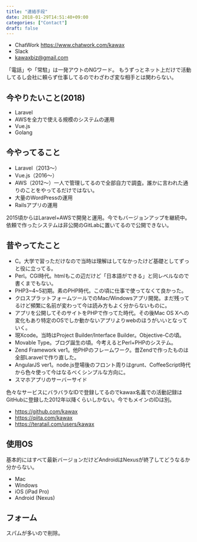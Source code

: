 ```yaml
---
title: "連絡手段"
date: 2018-01-29T14:51:40+09:00
categories: ["Contact"]
draft: false
---
```


- ChatWork https://www.chatwork.com/kawax
- Slack
- kawaxbiz@gmail.com

「電話」や「常駐」は一発アウトのNGワード。
もうずっとネット上だけで活動してるし会社に頼らず仕事してるのでわざわざ変な相手とは関わらない。

## 今やりたいこと(2018)
- Laravel
- AWSを全力で使える規模のシステムの運用
- Vue.js
- Golang

## 今やってること
- Laravel（2013〜）
- Vue.js（2016〜）
- AWS（2012〜）一人で管理してるので全部自力で調査。誰かに言われた通りのことをやってるだけではない。
- 大量のWordPressの運用
- Railsアプリの運用

2015頃からはLaravel+AWSで開発と運用。今でもバージョンアップを継続中。依頼で作ったシステムは非公開のGitLabに置いてるので公開できない。

## 昔やってたこと
- C。大学で習っただけなので当時は理解はしてなかったけど基礎としてずっと役に立ってる。
- Perl。CGI時代。htmlもこの辺だけど「日本語ができる」と同レベルなので書くまでもない。
- PHP3~4~5初期。素のPHP時代。この頃に仕事で使ってなくて良かった。
- クロスプラットフォームツールでのMac/Windowsアプリ開発。まだ残ってるけど頻繁に名前が変わって今は読み方もよく分からないものに。
- アプリを公開してそのサイトをPHPで作ってた時代。その後Mac OS Xへの変化もあり特定のOSでしか動かないアプリよりwebのほうがいいとなっていく。
- 現Xcode。当時はProject Builder/Interface Builder。Objective-Cの頃。
- Movable Type。ブログ誕生の頃。今考えるとPerl+PHPのシステム。
- Zend Framework ver1。他PHPのフレームワーク。昔Zendで作ったものは全部Laravelで作り直した。
- AngularJS ver1。node.js登場後のフロント周りはgrunt、CoffeeScript時代から色々使って今はなるべくシンプルな方向に。
- スマホアプリのサーバーサイド

色々なサービスにバラバラなIDで登録してるのでkawax名義での活動記録はGitHubに登録した2012年以降くらいしかない。今でもメインのIDは別。

- https://github.com/kawax
- https://qiita.com/kawax
- https://teratail.com/users/kawax

## 使用OS
基本的にはすべて最新バージョンだけどAndroidはNexusが終了してどうなるか分からない。

- Mac
- Windows
- iOS (iPad Pro)
- Android (Nexus)


## フォーム
スパムが多いので削除。
